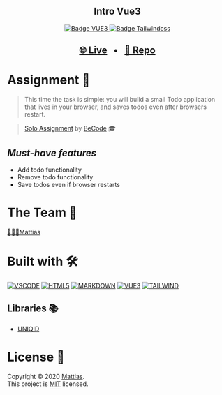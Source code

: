 <h2 align="center"><b>Intro Vue3</b></h2>

<p align="center">
  <a href="https://v3.vuejs.org/" target="_blank">
    <img alt="Badge VUE3" src="https://img.shields.io/badge/VUE3-yellow?style=flat&logo=vue.js" />
  </a>
    <a href="https://tailwindcss.com/" target="_blank">
    <img alt="Badge Tailwindcss" src="https://img.shields.io/badge/TAILWIND-blue?style=flat&logo=tailwind-css" />
  </a>
</p>

<h2 align="center">
  <a href="https://intro-vue-mattias.netlify.app/" target="_blank">🌐 Live</a>
  <span>&nbsp;&nbsp;•&nbsp;&nbsp;</span>
  <a href="https://github.com/WiseCoding/intro-vue#readme" target="_blank">📂 Repo</a>
</h2>

# Assignment 📝

> This time the task is simple: you will build a small Todo application that lives in your browser, and saves todos even after browsers restart.

> [Solo Assignment](https://github.com/becodeorg/gnt-yu-3-21/tree/master/3.The-Mountain/8.React) by [BeCode](https://becode.org/) 🎓

## _Must-have features_

- Add todo functionality
- Remove todo functionality
- Save todos even if browser restarts

# The Team 👥

[👨🏼‍💻Mattias](https://github.com/WiseCoding/)

# Built with 🛠

[![VSCODE](https://img.shields.io/badge/VSCODE-black?style=flat&logo=visual-studio-code)](https://code.visualstudio.com/)
[![HTML5](https://img.shields.io/badge/HTML5-red?style=flat&logo=html5&logoColor=white)](https://html.com/)
[![MARKDOWN](https://img.shields.io/badge/MARKDOWN-black?style=flat&logo=markdown)](https://www.markdownguide.org/)
[![VUE3](https://img.shields.io/badge/VUE3-yellow?style=flat&logo=vue.js)](https://v3.vuejs.org/)
[![TAILWIND](https://img.shields.io/badge/TAILWIND-blue?style=flat&logo=tailwind-css)](https://tailwindcss.com/)

## Libraries 📚

- [UNIQID](https://www.npmjs.com/package/uniqid)

# License 📎

Copyright © 2020 [Mattias](https://github.com/WiseCoding).<br />
This project is [MIT](https://github.com/WiseCoding/intro-vue/blob/main/LICENSE) licensed.
